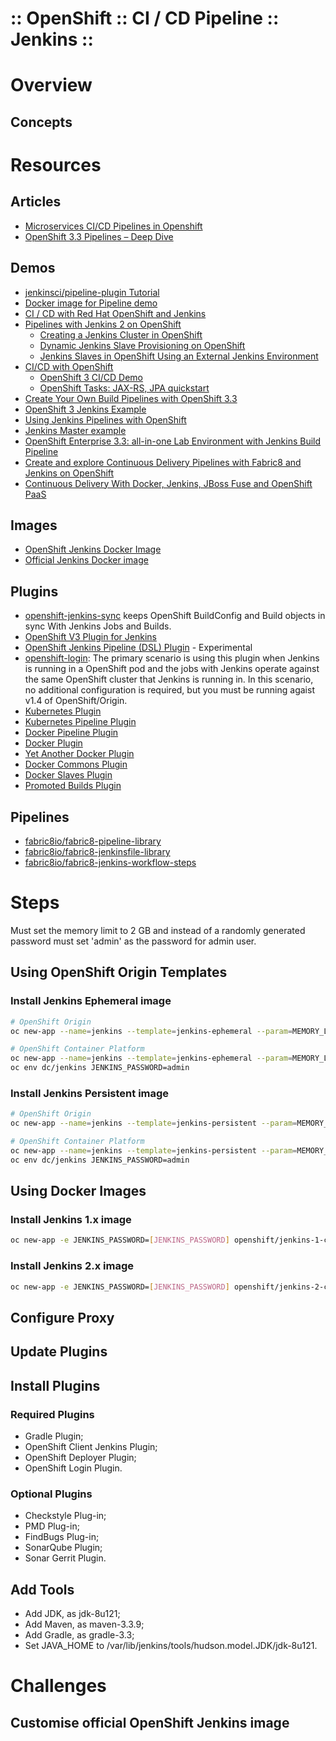 :: OpenShift :: CI / CD Pipeline :: Jenkins ::
==============================================

# Overview

## Concepts

# Resources

## Articles

- [Microservices CI/CD Pipelines in Openshift](https://developers.redhat.com/blog/2016/09/14/microservices-cicd-pipelines-in-openshift/)
- [OpenShift 3.3 Pipelines – Deep Dive](https://blog.openshift.com/openshift-3-3-pipelines-deep-dive/)

## Demos

- [jenkinsci/pipeline-plugin Tutorial](https://github.com/jenkinsci/pipeline-plugin/blob/master/TUTORIAL.md)
- [Docker image for Pipeline demo](https://github.com/jenkinsci/workflow-aggregator-plugin/blob/master/demo/README.md)
- [CI / CD with Red Hat OpenShift and Jenkins](http://www.opensourcerers.org/ci-cd-red-hat-openshift-jenkins/)
- [Pipelines with Jenkins 2 on OpenShift](https://blog.openshift.com/pipelines-with-jenkins-2-on-openshift/)
    - [Creating a Jenkins Cluster in OpenShift](http://blog.andyserver.com/2016/01/jenkins-cluster-openshift/)
    - [Dynamic Jenkins Slave Provisioning on OpenShift](http://blog.andyserver.com/2016/01/dynamic-jenkins-slave-provisioning-on-openshift/)
    - [Jenkins Slaves in OpenShift Using an External Jenkins Environment](http://blog.andyserver.com/2016/02/jenkins-slaves-openshift-external-jenkins-environment/)
- [CI/CD with OpenShift](https://blog.openshift.com/cicd-with-openshift/)
    - [OpenShift 3 CI/CD Demo](https://github.com/OpenShiftDemos/openshift-cd-demo)
    - [OpenShift Tasks: JAX-RS, JPA quickstart](https://github.com/OpenShiftDemos/openshift-tasks/tree/eap-7)
- [Create Your Own Build Pipelines with OpenShift 3.3](https://blog.openshift.com/create-build-pipelines-openshift-3-3/)
- [OpenShift 3 Jenkins Example](https://github.com/openshift/origin/tree/master/examples/jenkins)
- [Using Jenkins Pipelines with OpenShift](https://github.com/openshift/origin/tree/master/examples/jenkins/pipeline)
- [Jenkins Master example](https://github.com/arilivigni/openshift-ci-pipeline)
- [OpenShift Enterprise 3.3: all-in-one Lab Environment with Jenkins Build Pipeline](https://keithtenzer.com/2016/11/21/openshift-enterprise-3-3-all-in-one-lab-environment-with-jenkins-build-pipeline/)
- [Create and explore Continuous Delivery Pipelines with Fabric8 and Jenkins on OpenShift](https://blog.fabric8.io/create-and-explore-continuous-delivery-pipelines-with-fabric8-and-jenkins-on-openshift-661aa82cb45a#.jmp5xdksp)
- [Continuous Delivery With Docker, Jenkins, JBoss Fuse and OpenShift PaaS](https://dzone.com/articles/continuous-delivery-docker)

## Images

- [OpenShift Jenkins Docker Image](https://github.com/openshift/jenkins)
- [Official Jenkins Docker image](https://hub.docker.com/_/jenkins/)

## Plugins

- [openshift-jenkins-sync](https://github.com/jenkinsci/openshift-sync-plugin) keeps OpenShift BuildConfig and Build objects in sync With Jenkins Jobs and Builds.
- [OpenShift V3 Plugin for Jenkins](https://github.com/jenkinsci/openshift-pipeline-plugin)
- [OpenShift Jenkins Pipeline (DSL) Plugin](https://github.com/jenkinsci/openshift-client-plugin) - Experimental
- [openshift-login](https://github.com/jenkinsci/openshift-login-plugin): The primary scenario is using this plugin when Jenkins is running in a OpenShift pod and the jobs with Jenkins operate against the same OpenShift cluster that Jenkins is running in. In this scenario, no additional configuration is required, but you must be running agaist v1.4 of OpenShift/Origin.
- [Kubernetes Plugin](https://wiki.jenkins-ci.org/display/JENKINS/Kubernetes+Plugin)
- [Kubernetes Pipeline Plugin](https://wiki.jenkins-ci.org/display/JENKINS/Kubernetes+Pipeline+Plugin)
- [Docker Pipeline Plugin](https://wiki.jenkins-ci.org/display/JENKINS/Docker+Pipeline+Plugin)
- [Docker Plugin](https://wiki.jenkins-ci.org/display/JENKINS/Docker+Plugin)
- [Yet Another Docker Plugin](https://wiki.jenkins-ci.org/display/JENKINS/Yet+Another+Docker+Plugin)
- [Docker Commons Plugin](https://wiki.jenkins-ci.org/display/JENKINS/Docker+Commons+Plugin)
- [Docker Slaves Plugin](https://wiki.jenkins-ci.org/display/JENKINS/Docker+Slaves+Plugin)
- [Promoted Builds Plugin](https://wiki.jenkins-ci.org/display/JENKINS/Promoted+Builds+Plugin)

## Pipelines

- [fabric8io/fabric8-pipeline-library](https://github.com/fabric8io/fabric8-pipeline-library)
- [fabric8io/fabric8-jenkinsfile-library](https://github.com/fabric8io/fabric8-jenkinsfile-library)
- [fabric8io/fabric8-jenkins-workflow-steps](https://github.com/fabric8io/fabric8-jenkins-workflow-steps)

# Steps

Must set the memory limit to 2 GB and instead of a randomly generated password must set 'admin' as the password for admin user.

## Using OpenShift Origin Templates

### Install Jenkins Ephemeral image

```bash
# OpenShift Origin
oc new-app --name=jenkins --template=jenkins-ephemeral --param=MEMORY_LIMIT=2Gi,JENKINS_PASSWORD=admin

# OpenShift Container Platform
oc new-app --name=jenkins --template=jenkins-ephemeral --param=MEMORY_LIMIT=2Gi
oc env dc/jenkins JENKINS_PASSWORD=admin
```

### Install Jenkins Persistent image

```bash
# OpenShift Origin
oc new-app --name=jenkins --template=jenkins-persistent --param=MEMORY_LIMIT=2Gi,JENKINS_PASSWORD=admin

# OpenShift Container Platform
oc new-app --name=jenkins --template=jenkins-persistent --param=MEMORY_LIMIT=2Gi
oc env dc/jenkins JENKINS_PASSWORD=admin
```

## Using Docker Images

### Install Jenkins 1.x image

```bash
oc new-app -e JENKINS_PASSWORD=[JENKINS_PASSWORD] openshift/jenkins-1-centos7
```

### Install Jenkins 2.x image

```bash
oc new-app -e JENKINS_PASSWORD=[JENKINS_PASSWORD] openshift/jenkins-2-centos7
```

## Configure Proxy

## Update Plugins

## Install Plugins

### Required Plugins

- Gradle Plugin;
- OpenShift Client Jenkins Plugin;
- OpenShift Deployer Plugin;
- OpenShift Login Plugin.

### Optional Plugins

- Checkstyle Plug-in;
- PMD Plug-in;
- FindBugs Plug-in;
- SonarQube Plugin;
- Sonar Gerrit Plugin.

## Add Tools

- Add JDK, as jdk-8u121;
- Add Maven, as maven-3.3.9;
- Add Gradle, as gradle-3.3;
- Set JAVA_HOME to /var/lib/jenkins/tools/hudson.model.JDK/jdk-8u121.

# Challenges

## Customise official OpenShift Jenkins image
